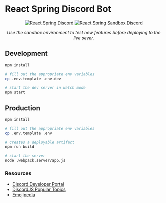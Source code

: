 # React Spring Discord Bot

<p align="center">
  <a href="https://discord.gg/ZZjjNvJ">
    <img src="https://discordapp.com/api/guilds/740090768164651008/widget.png?style=banner3" alt="React Spring Discord">
  </a>

  <a href="https://discord.gg/kfFVc5x">
    <img src="https://discordapp.com/api/guilds/744277057529315358/widget.png?style=banner3" alt="React Spring Sandbox Discord">
  </a>
</p>
<p align="middle">
  <i>Use the sandbox environment to test new features before deploying to the live sever.</i>
</p>

## Development
```bash
npm install

# fill out the appropriate env variables
cp .env.template .env.dev

# start the dev server in watch mode
npm start
```

## Production
```bash
npm install

# fill out the appropriate env variables
cp .env.template .env

# creates a deployable artifact
npm run build

# start the server
node .webpack.server/app.js
```

### Resources

- [Discord Developer Portal](https://discordapp.com/developers/docs/intro)
- [DiscordJS Popular Topics](https://discordjs.guide/popular-topics/common-questions.html)
- [Emojipedia](https://emojipedia.org/)
